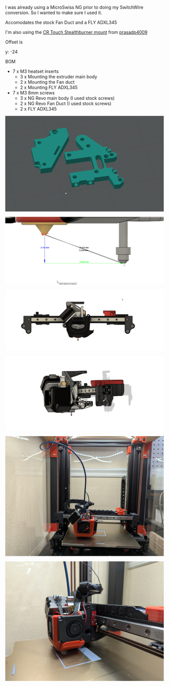 I was already using a MicroSwiss NG prior to doing my SwitchWire conversion. So I wanted to make sure I used it.

Accomodates the stock Fan Duct and a FLY ADXL345

I'm also using the [CR Touch Stealthburner mount](https://github.com/prasadp4009/SW_SB_CRTouch) from [prasadp4009](https://github.com/prasadp4009)

Offset is 

y: -24


BOM
- 7 x M3 heatset inserts
  - 3 x Mounting the extruder main body
  - 2 x Mounting the Fan duct
  - 2 x Mounting FLY ADXL345
- 7 x M3 8mm screws
  - 3 x NG Revo main body (I used stock screws)
  - 2 x NG Revo Fan Duct (I used stock screws)
  - 2 x FLY ADXL345 


![BuildPlate View](/images/BuildPlate.png)

![CR Touch Offset](/images/CRTouchOffset.png)

![Rendered Front View](/images/RenderedFront.png)

![Rendered Side View](/images/RenderedSide.png)

![InAction Front View](/images/InActionFront.jpg)

![InAction Side View](/images/InActionSide.jpg)

